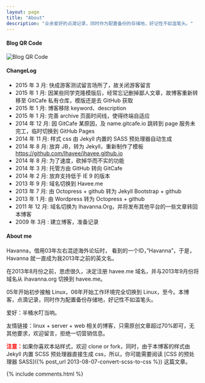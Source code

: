 ```yaml
---
layout: page
title: "About"
description: "业余爱好的点滴记录，同时作为配置备份的存储地，好记性不如滥笔头。"
---
```


#### Blog QR Code

![Blog QR Code](//cdn.09hd.com/images/2013/01/url.png "Blog QR Code")

#### ChangeLog

- 2015 年 3 月:     快成游客测试留言场所了，故关闭游客留言
- 2015 年 1 月:     因某些同学克隆模版后，经常忘记删掉鄙人文章，故博客重新转移至 GitCafe 私有仓库，模版还是去 GitHub 获取
- 2015 年 1 月:     博客移除 keyword、description
- 2015 年 1 月:     完善 archive 页面时间线，使得终端自适应
- 2014 年 12 月:    因 GitCafe 某原因，及 name.gitcafe.io 跳转到 page 服务未完工，临时切换到 GitHub Pages
- 2014 年 11 月:    样式 css 由 Jekyll 内置的 SASS 预处理器自动生成
- 2014 年 8 月:     放弃 JB，转为 Jekyll，重新制作了模板 <https://github.com/Ihavee/ihavee.github.io>
- 2014 年 8 月:     为了速度，砍掉华而不实的功能
- 2014 年 3 月:     托管方由 GitHub 转向 GitCafe
- 2014 年 2 月:     放弃支持低于 IE 9 的版本
- 2013 年 9 月:     域名切换到 Havee.me
- 2013 年 7 月:     由 Octopress + github 转为 Jekyll Bootstrap + github
- 2013 年 1 月:     由 Wordpress 转为 Octopress + github
- 2011 年 12 月:    域名切换为 Ihavanna.Org，并将发布其他平台的一些文章转回本博客
- 2009 年 3月 :     建立博客，准备记录

#### About me

Havanna，借用03年左右混迹海外论坛时， 看到的一个ID，”Havanna”，于是，Havanna 就一直成为我2013年之前的英文名。

在2013年8月份之前，思虑很久，决定注册 havee.me 域名，并与2013年9月份将域名从 ihavanna.org 切换到 havee.me。

05年开始初步接触 Linux，06年开始工作环境完全切换到 Linux，至今。本博客，点滴记录，同时作为配置备份存储地，好记性不如滥笔头。

爱好：半桶水叮当响。

友情链接：linux + server + web 相关的博客，只需原创文章超过70%即可，无其他要求，欢迎留言，拒绝一切营销信息。

<span style="color:red;">**注意：**</span>如果你喜欢本站样式，欢迎 clone or fork，同时，由于本博客的样式由 Jekyll 内置 SCSS 预处理器直接生成 css，所以，你可能需要阅读 [CSS 的预处理器 SASS]({% post_url 2013-08-07-convert-scss-to-css %}) 这篇文章。

{% include comments.html %}
